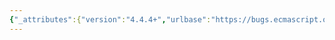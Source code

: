 ```yaml
---
{"_attributes":{"version":"4.4.4+","urlbase":"https://bugs.ecmascript.org/","maintainer":"dherman@mozilla.com"},"bug":{"bug_id":2703,"creation_ts":"2014-04-19 16:27:00 -0700","short_desc":"chapter 22: misc editorial","delta_ts":"2014-06-01 12:37:10 -0700","product":"Draft for 6th Edition","component":"editorial issue","version":"Rev 24: April 27, 2014 Draft","rep_platform":"All","op_sys":"All","bug_status":"RESOLVED","resolution":"FIXED","priority":"Normal","bug_severity":"normal","everconfirmed":true,"reporter":{"uid":"jmdyck","name":"Michael Dyck"},"assigned_to":{"uid":"allen","name":"Allen Wirfs-Brock"},"long_desc":[{"commentid":7851,"comment_count":0,"who":{"uid":"jmdyck","name":"Michael Dyck"},"bug_when":"2014-04-19 16:27:21 -0700","thetext":"----------------------------------------\nIn 22.1.1 \"The Array Constructor\":\n\n{1}\n22.1.1 / para 1:\n... is an Object with an [[ArrayInitialisationState]] internal slot ...\n    s|isation|ization|\n\n{2}\n22.1.1 / para 1:\n... both as factory method and to perform constructor instance initialisation.\n    s|isation|ization|\n\n----------------------------------------\nIn 22.1.1.1 \"Array ( )\":\n\n{3}\n22.1.1.1 / step 4:\nIf Type(/O/) is Object and /O/ has an [[ArrayInitialisationState]] internal\nslot and the value of [[ArrayInitialisationState]] is *false*, then\n    s|isation|ization| (twice)\n\n----------------------------------------\nIn 22.1.1.2 \"Array (len)\":\n\n{4}\n22.1.1.2 / step 4:\nIf Type(/O/) is Object and /O/ has an [[ArrayInitialisationState]] internal\nslot and the value of [[ArrayInitialisationState]] is *false*, then\n    s|isation|ization| (twice)\n\n----------------------------------------\nIn 22.1.1.3 \"Array (...items )\":\n\n{5}\n22.1.1.3 / step 4:\nIf Type(/O/) is Object and /O/ has an [[ArrayInitialisationState]] internal\nslot and the value of [[ArrayInitialisationState]] is *false*, then\n    s|isation|ization| (twice)\n\n----------------------------------------\nIn 22.1.2.5 \"Array[ @@create ] ( )\":\n\n{6}\n22.1.2.5 / note 1:\n... causes the [[ArrayInitialisationState]] internal slot ...\n    s|isation|ization|\n\n{7}\n22.1.2.5 / note 1:\n... that the instance has not yet been initiallized by the Array constructor.\n    s|initiallized|initialized|  (Delete extra \"l\".)\n\n----------------------------------------\nIn 22.1.3.13 \"Array.prototype.keys ( )\":\n\n{8}\n22.1.3.13 / step 3:\nReturn the result CreateArrayIterator(/O/ and \"key\").\n    Delete \"the result\" and change \"and\" to comma.\n\n----------------------------------------\nIn 22.1.3.21 \"Array.prototype.shift ( )\":\n\n{9}\n22.1.3.21 / step 7:\nLet /first/ be the Get(/O/, \"0\").\n    Delete \"the\"\n\n----------------------------------------\nIn 22.1.4 \"Properties of Array Instances\":\n\n{10}\n22.1.4 / para 1:\n... Array instances also have an [[ArrayInitialisationState]] internal slot.\n    s|isation|ization|\n\n----------------------------------------\nIn 22.2.1.2 \"%TypedArray% ( typedArray )\":\n\n{11}\n22.2.1.2 / step 20.j.ii:\nLet /status/ be (/data/, /targetByteIndex/, /elementType/, /value/).\n    Insert \"SetValueInBuffer\" before left-paren.\n\n----------------------------------------\nIn 22.2.1.3 \"%TypedArray% ( array )\":\n\n{12}\n22.2.1.3 / step 21:\nNote: Side-effects of preceding steps may have already initiallized /O/.\n    s|initiallized|initialized|  (Delete extra \"l\".)\n\n----------------------------------------\nIn 22.2.2.2 \"%TypedArray%.of ( ...items )\":\n\n{13}\n22.2.2.2 / note 2:\n... However, it does assume that constructor creates and initiallizes\na length property that is initiallized to its argument value.\n    s|initiallize|initialize|  (Delete extra \"l\".) (twice)\n\n----------------------------------------\nIn 22.2.3.23 \"%TypedArray%.prototype.set(typedArray [ offset ] )\":\n\n{14}\n22.2.3.23 / header:\n%TypedArray%.prototype.set(typedArray [ offset ] )\n    After \"typedArray\", insert a comma.\n\nXXXXXXXXXXXXXXXXXXXXXXXXXXXXXXXXXXXXXXXXXXXXXXXXXXXXXXXXXXXXXXXXXXXXXXXXXXXXXXXX"},{"commentid":7971,"comment_count":1,"who":{"uid":"jmdyck","name":"Michael Dyck"},"bug_when":"2014-04-29 16:22:36 -0700","thetext":"Rev24 has fixed most of these. Here's what's left:\n\n----------------------------------------\nIn 22.1.3.13 \"Array.prototype.keys ( )\":\n\n{8}\n22.1.3.13 / step 3:\nReturn the result CreateArrayIterator(/O/ and \"key\").\n    Delete \"the result\" and change \"and\" to comma.\n\n----------------------------------------\nIn 22.1.3.21 \"Array.prototype.shift ( )\":\n\n{9}\n22.1.3.21 / step 7:\nLet /first/ be the Get(/O/, \"0\").\n    Delete \"the\"\n\n----------------------------------------\nIn 22.2.1.2 \"%TypedArray% ( typedArray )\":\n\n{11}\n22.2.1.2 / step 20.j.ii:\nLet /status/ be (/data/, /targetByteIndex/, /elementType/, /value/).\n    Insert \"SetValueInBuffer\" before left-paren.\n\nXXX"},{"commentid":8281,"comment_count":2,"who":{"uid":"allen","name":"Allen Wirfs-Brock"},"bug_when":"2014-05-09 15:23:18 -0700","thetext":"fixed in rev25 editor's draft"},{"commentid":8757,"comment_count":3,"who":{"uid":"jmdyck","name":"Michael Dyck"},"bug_when":"2014-06-01 12:37:10 -0700","thetext":"confirmed fixed."}]}}
---
```

